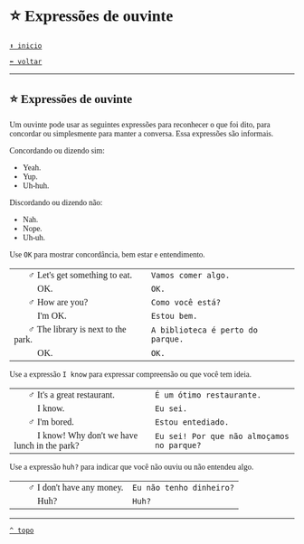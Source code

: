 <font face="Calibri">

# ⭐ Expressões de ouvinte

[`⬆️ inicio`](../../EF%20Route.md)

[`⬅️ voltar`](../Iniciante%202.md)

---

## ⭐ Expressões de ouvinte

Um ouvinte pode usar as seguintes expressões para reconhecer o que foi dito, para concordar ou simplesmente para manter a conversa. Essa expressões são informais.

Concordando ou dizendo sim:

+ Yeah.
+ Yup.
+ Uh-huh.

Discordando ou dizendo não:

+ Nah.
+ Nope.
+ Uh-uh.

Use `OK` para mostrar concordância, bem estar e entendimento.

|||
|:-|:-|
| 🧔🏻‍♂️ Let's get something to eat. | `Vamos comer algo.` |
| 👩🏻‍🦰 OK. | `OK.` |
| 🧔🏻‍♂️ How are you? | `Como você está?` |
| 👩🏻‍🦰 I'm OK. | `Estou bem.` |
| 🧔🏻‍♂️ The library is next to the park. | `A biblioteca é perto do parque.` |
| 👩🏻‍🦰 OK. | `OK.` |

Use a expressão `I know` para expressar compreensão ou que você tem ideia.

|||
|:-|:-|
| 🧔🏻‍♂️ It's a great restaurant. | `É um ótimo restaurante.` |
| 👩🏻‍🦰 I know. | `Eu sei.` |
| 🧔🏻‍♂️ I'm bored. | `Estou entediado.` |
| 👩🏻‍🦰 I know! Why don't we have lunch in the park? | `Eu sei! Por que não almoçamos no parque?` |

Use a expressão `huh?` para indicar que você não ouviu ou não entendeu algo.

|||
|:-|:-|
| 🧔🏻‍♂️ I don't have any money. | `Eu não tenho dinheiro?` |
| 👩🏻‍🦰 Huh? | `Huh?` |

---

[`^ topo`](#-Expressoes-de-ouvinte)
</font>
